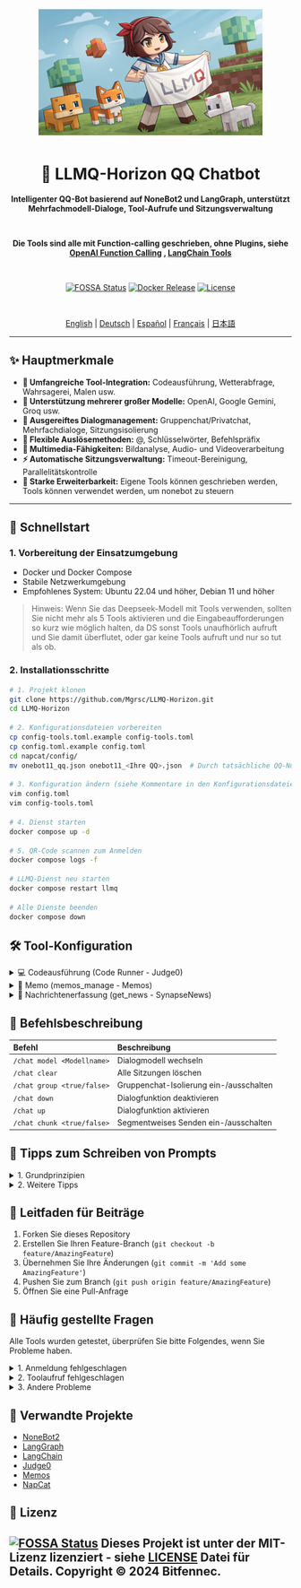 <div align="center">

<img src="static/LLMQ.webp" width="400" style="margin-bottom: 10px;">

# 🤖 LLMQ-Horizon QQ Chatbot

**Intelligenter QQ-Bot basierend auf NoneBot2 und LangGraph, unterstützt Mehrfachmodell-Dialoge, Tool-Aufrufe und Sitzungsverwaltung**

<br>

**Die Tools sind alle mit Function-calling geschrieben, ohne Plugins, siehe [OpenAI Function Calling](https://platform.openai.com/docs/guides/function-calling) , [LangChain Tools](https://python.langchain.com/docs/how_to/#tools)**

<br>

[![FOSSA Status](https://app.fossa.com/api/projects/git%2Bgithub.com%2FMgrsc%2FLLMQ-Horizon.svg?type=small)](https://app.fossa.com/projects/git%2Bgithub.com%2FMgrsc%2FLLMQ-Horizon?ref=badge_small)
[![Docker Release](https://img.shields.io/docker/pulls/bitfennec/llmq-horizon?color=%230077c8&label=Docker%20Pulls&logo=docker&logoColor=white&style=flat)](https://hub.docker.com/r/bitfennec/llmq-horizon)
[![License](https://img.shields.io/github/license/Mgrsc/LLMQ-Horizon?color=%2300c853&label=MIT%20License&style=flat)](https://github.com/Mgrsc/LLMQ-Horizon/blob/main/LICENSE)

<br>

[English](https://github.com/Mgrsc/LLMQ-Horizon/blob/main/readmes_i18n/README_en.md) | [Deutsch](https://github.com/Mgrsc/LLMQ-Horizon/blob/main/readmes_i18n/README_de.md) | [Español](https://github.com/Mgrsc/LLMQ-Horizon/blob/main/readmes_i18n/README_es.md) | [Français](https://github.com/Mgrsc/LLMQ-Horizon/blob/main/readmes_i18n/README_fr.md) | [日本語](https://github.com/Mgrsc/LLMQ-Horizon/blob/main/readmes_i18n/README_ja.md)

</div>

---

## ✨ Hauptmerkmale

-   **🔌 Umfangreiche Tool-Integration:** Codeausführung, Wetterabfrage, Wahrsagerei, Malen usw.
-   **🤖 Unterstützung mehrerer großer Modelle:** OpenAI, Google Gemini, Groq usw.
-   **💬 Ausgereiftes Dialogmanagement:** Gruppenchat/Privatchat, Mehrfachdialoge, Sitzungsisolierung
-   **🎯 Flexible Auslösemethoden:** @, Schlüsselwörter, Befehlspräfix
-   **🎨 Multimedia-Fähigkeiten:** Bildanalyse, Audio- und Videoverarbeitung
-   **⚡ Automatische Sitzungsverwaltung:** Timeout-Bereinigung, Parallelitätskontrolle
-   **🦖 Starke Erweiterbarkeit:** Eigene Tools können geschrieben werden, Tools können verwendet werden, um nonebot zu steuern

---

## 🚀 Schnellstart

### 1. Vorbereitung der Einsatzumgebung

-   Docker und Docker Compose
-   Stabile Netzwerkumgebung
-   Empfohlenes System: Ubuntu 22.04 und höher, Debian 11 und höher

> Hinweis: Wenn Sie das Deepseek-Modell mit Tools verwenden, sollten Sie nicht mehr als 5 Tools aktivieren und die Eingabeaufforderungen so kurz wie möglich halten, da DS sonst Tools unaufhörlich aufruft und Sie damit überflutet, oder gar keine Tools aufruft und nur so tut als ob.

### 2. Installationsschritte

```bash
# 1. Projekt klonen
git clone https://github.com/Mgrsc/LLMQ-Horizon.git
cd LLMQ-Horizon

# 2. Konfigurationsdateien vorbereiten
cp config-tools.toml.example config-tools.toml
cp config.toml.example config.toml
cd napcat/config/
mv onebot11_qq.json onebot11_<Ihre QQ>.json  # Durch tatsächliche QQ-Nummer ersetzen

# 3. Konfiguration ändern (siehe Kommentare in den Konfigurationsdateien)
vim config.toml
vim config-tools.toml

# 4. Dienst starten
docker compose up -d

# 5. QR-Code scannen zum Anmelden
docker compose logs -f

# LLMQ-Dienst neu starten
docker compose restart llmq

# Alle Dienste beenden
docker compose down
```

## 🛠️ Tool-Konfiguration

<details>
<summary>💻 Codeausführung (Code Runner - Judge0)</summary>

[Offizielle Judge0-Bereitstellungsanleitung](https://github.com/judge0/judge0/blob/master/CHANGELOG.md)

1. **Ubuntu 22.04 oder höhere Umgebung und Docker vorbereiten, cgroup v1 konfigurieren:**

    ```bash
    sudo sed -i 's/GRUB_CMDLINE_LINUX=""/GRUB_CMDLINE_LINUX="systemd.unified_cgroup_hierarchy=0"/' /etc/default/grub
    sudo update-grub
    sudo reboot
    ```

2. **Judge0 bereitstellen:**

    ```bash
    wget https://github.com/judge0/judge0/releases/download/v1.13.1/judge0-v1.13.1.zip
    unzip judge0-v1.13.1.zip
    cd judge0-v1.13.1

    # Zwei Passwörter generieren und Passwörter setzen
    openssl rand -hex 32

    # Verwenden Sie die generierten Passwörter, um die Variablen REDIS_PASSWORD und POSTGRES_PASSWORD in der Datei judge0.conf zu aktualisieren.

    # Dienst starten
    docker-compose up -d db redis
    sleep 10s
    docker-compose up -d
    sleep 5s
    ```

    Ihre Judge0 CE v1.13.1 Instanz ist jetzt gestartet und läuft; Zugriff auf die Dokumentation erhalten Sie unter http://<Ihre Server-IP-Adresse>:2358/docs.

3. **config-tools.toml konfigurieren:**

    ```toml
    [code_generation_running]
    judge0_url = "http://your-server:2358"
    judge0_api_key = "your-api-key"
    ```

</details>

<details>
<summary>📝 Memo (memos_manage - Memos)</summary>

[Offizielle Memos-Bereitstellungsanleitung](https://www.usememos.com/docs/install/container-install)

1. **Umgebung vorbereiten:**
   - Ubuntu 22.04 und höher
   - Docker und Docker Compose

2. **docker-compose.yaml-Datei schreiben**

    ```yaml
    services:
      memos:
        image: neosmemo/memos:stable
        container_name: memos
        ports:
          - 5230:5230
        volumes:
          - ./memos:/var/opt/memos
        restart: always
    ```

3. **Dienst starten:**
```bash
docker compose up -d
```

Jetzt können Sie unter http://<Ihre Server-IP-Adresse>:5230 auf Memos zugreifen und in den Einstellungen von Memos Tokens erhalten.

4. **config-tools.toml konfigurieren:**

```toml
[memos_manage]
url = "http://your-server:5230"
memos_token = "your-memos-token"  # Token von der Einstellungsseite
default_visibility = "PRIVATE"
page_size = 10
user_id = 6
```
</details>

<details>
<summary>📰 Nachrichtenerfassung (get_news - SynapseNews)</summary>

[SynapseNews Projektadresse](https://github.com/Mgrsc/SynapseNews)

1. **Bereitstellungsschritte:**
```bash
git clone https://github.com/Mgrsc/SynapseNews.git
cd synapsenews
# Konfigurieren von config.toml
docker compose up -d
```
</details>

## 📝 Befehlsbeschreibung

| Befehl                      | Beschreibung                             |
| :------------------------ | :--------------------------------------- |
| `/chat model <Modellname>`   | Dialogmodell wechseln                    |
| `/chat clear`             | Alle Sitzungen löschen                    |
| `/chat group <true/false>` | Gruppenchat-Isolierung ein-/ausschalten |
| `/chat down`              | Dialogfunktion deaktivieren               |
| `/chat up`                | Dialogfunktion aktivieren                |
| `/chat chunk <true/false>` | Segmentweises Senden ein-/ausschalten     |

## 🦊 Tipps zum Schreiben von Prompts

<details>
<summary>1. Grundprinzipien</summary>

- Klare Anweisungen: Verwenden Sie eine imperative Sprache, um die Bedürfnisse des Benutzers klar zu formulieren und sicherzustellen, dass das LLM sie genau versteht.
- Geben Sie Referenzbeispiele/-texte an: Stellen Sie detaillierte Beispiele und Informationen bereit, um einen Few-Shot-Prompt zu erstellen, der dem LLM hilft, das Konzept besser zu verstehen.
- Strukturierte Ausdrücke: Verwenden Sie Markierungssymbole (z. B. XML-Tags, dreifache Anführungszeichen, Markdown), um die Lesbarkeit zu verbessern und die Prompts klar auszudrücken.
- Ausgabesteuerung: Legen Sie Ausgabeformate, Sprachstile und andere Anforderungen fest, um sicherzustellen, dass das LLM eine Ausgabe generiert, die den Erwartungen des Benutzers entspricht.
- Layout-Optimierung: Ordnen Sie das Layout des Prompts sorgfältig an, um das Verständnis des LLM zu erleichtern.
</details>

<details>
<summary>2. Weitere Tipps</summary>

- Listen Sie verfügbare Tools auf und erläutern und fordern Sie komplexe Tools an
  ```
  create_speech generiert Sprache
    - Maximal 40 Zeichen, keine Emojis erlaubt
    - Unterstützte Sprachen: Chinesisch, Englisch, Japanisch, Deutsch, Französisch, Spanisch, Koreanisch, Arabisch, Russisch, Niederländisch, Italienisch, Polnisch, Portugiesisch
    - Verfügbare Stimmenzuordnungen:
        Klee = keli
        Sigewinne = xigewen
        Yae Miko = shenzi
        Ding Zhen = dingzhen
        Lei Jun = leijun
        Lazy Sheep = lanyangyang
  ```
- Fordern Sie an, die von Tools zurückgegebenen file://-Adressen zu senden
  ```
    Das Zeichnen, Abrufen von Musik und TTS müssen den zurückgegebenen Link oder den Dateipfad an den Benutzer senden
  ```
- Beispiel für das Layout der von Tools zurückgegebenen Inhalte
  ```
      # Beispiel für die Layoutoptimierung der von Tools zurückgegebenen Inhalte
    Beispiel für die Formatierung der von get_weather_data zurückgegebenen Daten:
    *   A: Sag mir, wie das Wetter heute in Changsha ist
        T: Rufe das Tool `get_weather_data` auf, um das Wetter abzurufen
        Q:
        🌤️ Wetter in {Ort}
        🌅 Sonnenaufgang und Sonnenuntergang: {xx:xx}-{xx:xx ohne Jahr}
        ⏱️   Uhrzeit: {Zeit}
        🌡️ Temperatur: {Temperatur}℃
        💧 Luftfeuchtigkeit: {Luftfeuchtigkeit}%
        🧣 Gefühlte Temperatur: {Gefühlte Temperatur}℃
        🍃 Windrichtung und -geschwindigkeit: {Windrichtung}-{Windgeschwindigkeit}
        📋 Gesamtsituation: {Gesamtanalyse}
        Baby, zieh dich warm an, wenn du rausgehst~ Pass auf, dass du dich nicht erkältest
  ```
</details>

## 🤝 Leitfaden für Beiträge

1. Forken Sie dieses Repository
2. Erstellen Sie Ihren Feature-Branch (`git checkout -b feature/AmazingFeature`)
3. Übernehmen Sie Ihre Änderungen (`git commit -m 'Add some AmazingFeature'`)
4. Pushen Sie zum Branch (`git push origin feature/AmazingFeature`)
5. Öffnen Sie eine Pull-Anfrage

## 🤖 Häufig gestellte Fragen
Alle Tools wurden getestet, überprüfen Sie bitte Folgendes, wenn Sie Probleme haben.

<details>
<summary>1. Anmeldung fehlgeschlagen</summary>

-   Überprüfen Sie, ob die QQ-Nummer korrekt konfiguriert ist
-   Bestätigen Sie das Format der napcat-Konfigurationsdatei
-   Überprüfen Sie die napcat-Containerprotokolle, um das Problem zu beheben

</details>

<details>
<summary>2. Toolaufruf fehlgeschlagen</summary>

-   Bestätigen Sie, dass das Modell die Fähigkeit zum Funktionsaufruf unterstützt
-   Überprüfen Sie die Konfiguration der zugehörigen API-Schlüssel
-   Überprüfen Sie die LLMQ-Containerprotokolle, um Fehler zu lokalisieren
-   Fügen Sie [LangSmith](https://smith.langchain.com/) im Docker-Container zum Debuggen hinzu

    ```yaml
    environment:
      - LANGCHAIN_TRACING_V2=true
      - LANGCHAIN_ENDPOINT="https://api.smith.langchain.com"
      - LANGCHAIN_API_KEY="<your_api_key>"
      - LANGCHAIN_PROJECT="<your_project_name>"
    ```

</details>

<details>
<summary>3. Andere Probleme</summary>

-   Bei anderen Problemen treten Sie bitte der QQ-Gruppe zur Diskussion bei
    ![qrcode](static/qrcode.jpg)

</details>

## 🔗 Verwandte Projekte

-   [NoneBot2](https://github.com/nonebot/nonebot2)
-   [LangGraph](https://github.com/langchain-ai/langgraph)
-   [LangChain](https://github.com/langchain-ai/langchain)
-   [Judge0](https://github.com/judge0/judge0)
-   [Memos](https://github.com/usememos/memos)
-   [NapCat](https://github.com/NapNeko/NapCatQQ)

## 📄 Lizenz

[![FOSSA Status](https://app.fossa.com/api/projects/git%2Bgithub.com%2FMgrsc%2FLLMQ-Horizon.svg?type=large&issueType=license)](https://app.fossa.com/projects/git%2Bgithub.com%2FMgrsc%2FLLMQ-Horizon?ref=badge_large&issueType=license)
Dieses Projekt ist unter der MIT-Lizenz lizenziert - siehe [LICENSE](LICENSE) Datei für Details.
Copyright © 2024 Bitfennec.
---
</div>